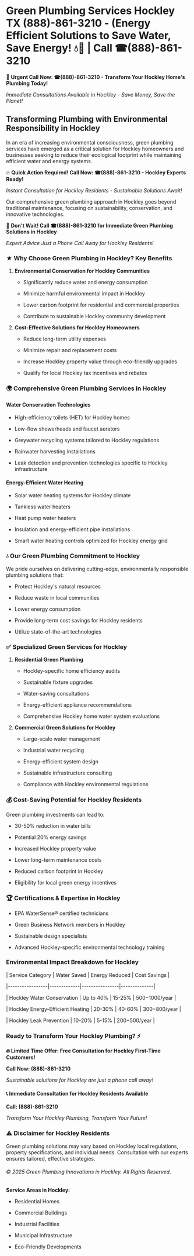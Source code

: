 # Green Plumbing Services Hockley TX (888)-861-3210 - (Energy Efficient Solutions to Save Water, Save Energy! 💧🌿 | Call ☎(888)-861-3210

🚨 **Urgent Call Now: ☎(888)-861-3210 - Transform Your Hockley Home's Plumbing Today!**
*Immediate Consultations Available in Hockley - Save Money, Save the Planet!*

## Transforming Plumbing with Environmental Responsibility in Hockley

In an era of increasing environmental consciousness, green plumbing services have emerged as a critical solution for Hockley homeowners and businesses seeking to reduce their ecological footprint while maintaining efficient water and energy systems. 

🔥 **Quick Action Required! Call Now: ☎(888)-861-3210 - Hockley Experts Ready!**
*Instant Consultation for Hockley Residents - Sustainable Solutions Await!*

Our comprehensive green plumbing approach in Hockley goes beyond traditional maintenance, focusing on sustainability, conservation, and innovative technologies.

🚨 **Don't Wait! Call ☎(888)-861-3210 for Immediate Green Plumbing Solutions in Hockley**
*Expert Advice Just a Phone Call Away for Hockley Residents!*

### ★ Why Choose Green Plumbing in Hockley? Key Benefits

1. **Environmental Conservation for Hockley Communities** 
   - Significantly reduce water and energy consumption
   - Minimize harmful environmental impact in Hockley
   - Lower carbon footprint for residential and commercial properties
   - Contribute to sustainable Hockley community development

2. **Cost-Effective Solutions for Hockley Homeowners** 
   - Reduce long-term utility expenses
   - Minimize repair and replacement costs
   - Increase Hockley property value through eco-friendly upgrades
   - Qualify for local Hockley tax incentives and rebates

### 🌍 Comprehensive Green Plumbing Services in Hockley

#### Water Conservation Technologies
- High-efficiency toilets (HET) for Hockley homes
- Low-flow showerheads and faucet aerators
- Greywater recycling systems tailored to Hockley regulations
- Rainwater harvesting installations
- Leak detection and prevention technologies specific to Hockley infrastructure

#### Energy-Efficient Water Heating
- Solar water heating systems for Hockley climate
- Tankless water heaters
- Heat pump water heaters
- Insulation and energy-efficient pipe installations
- Smart water heating controls optimized for Hockley energy grid

### 💧 Our Green Plumbing Commitment to Hockley

We pride ourselves on delivering cutting-edge, environmentally responsible plumbing solutions that:
- Protect Hockley's natural resources
- Reduce waste in local communities
- Lower energy consumption
- Provide long-term cost savings for Hockley residents
- Utilize state-of-the-art technologies

### ✅ Specialized Green Services for Hockley

1. **Residential Green Plumbing**
   - Hockley-specific home efficiency audits
   - Sustainable fixture upgrades
   - Water-saving consultations
   - Energy-efficient appliance recommendations
   - Comprehensive Hockley home water system evaluations

2. **Commercial Green Solutions for Hockley**
   - Large-scale water management
   - Industrial water recycling
   - Energy-efficient system design
   - Sustainable infrastructure consulting
   - Compliance with Hockley environmental regulations

### 💰 Cost-Saving Potential for Hockley Residents

Green plumbing investments can lead to:
- 30-50% reduction in water bills
- Potential 20% energy savings
- Increased Hockley property value
- Lower long-term maintenance costs
- Reduced carbon footprint in Hockley
- Eligibility for local green energy incentives

### 🏆 Certifications & Expertise in Hockley

- EPA WaterSense® certified technicians
- Green Business Network members in Hockley
- Sustainable design specialists
- Advanced Hockley-specific environmental technology training

### Environmental Impact Breakdown for Hockley

| Service Category | Water Saved | Energy Reduced | Cost Savings |
|-----------------|-------------|----------------|--------------|
| Hockley Water Conservation | Up to 40% | 15-25% | $500-$1000/year |
| Hockley Energy-Efficient Heating | 20-30% | 40-60% | $300-$800/year |
| Hockley Leak Prevention | 10-20% | 5-15% | $200-$500/year |

### Ready to Transform Your Hockley Plumbing? ⚡

**🔥 Limited Time Offer: Free Consultation for Hockley First-Time Customers!**

**Call Now: (888)-861-3210**
*Sustainable solutions for Hockley are just a phone call away!*

#### 📞 Immediate Consultation for Hockley Residents Available

**Call: (888)-861-3210**
*Transform Your Hockley Plumbing, Transform Your Future!*

### ⚠️ Disclaimer for Hockley Residents

Green plumbing solutions may vary based on Hockley local regulations, property specifications, and individual needs. Consultation with our experts ensures tailored, effective strategies.

###### © 2025 Green Plumbing Innovations in Hockley. All Rights Reserved.

**Service Areas in Hockley:** 
- Residential Homes
- Commercial Buildings
- Industrial Facilities
- Municipal Infrastructure
- Eco-Friendly Developments